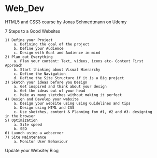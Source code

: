# Web_Dev
HTML5 and CSS3 course by Jonas Schmedtmann on Udemy


7 Steps to a Good Websites

	1) Define your Project
		a. Defining the goal of the project
		b. Define your Audience
		c. Design with Goal and Audience in mind
	2) Plan out Everything
		a. Plan your content: Text, videos, icons etc- Content First Approach
		b. Start thinking about Visual Hierarchy
		c. Define the Navigation
		d. Define the Site Structure if it is a Big project
	3) Sketch your ideas before you Design
		a. Get inspired and think about your design
		b. Get the ideas out of your head
		c. Make as many sketches without making it perfect
	4) Design and Develop your website
		a. Design your website using using Guidelines and tips
		b. Design using HTML and CSS
		c. Use sketches, content & Planning fom #1, #2 and #3- designing in the browser
	5) Optimization
		a. Site speed
		b. SEO
	6) Launch using a webserver
	7) Site Maintenance
		a. Monitor User Behaviour
Update your Website/ Blog

